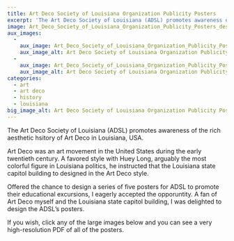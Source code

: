 ```yaml
---
title: Art Deco Society of Louisiana Organization Publicity Posters
excerpt: 'The Art Deco Society of Louisiana (ADSL) promotes awareness of the rich aesthetic hsitory of Art Deco in Louisiana, USA. '
image: Art_Deco_Society_of_Louisiana_Organization_Publicity_Posters_designed_by_isral_Duke.png
aux_images:
  - 
    aux_image: Art_Deco_Society_of_Louisiana_Organization_Publicity_Posters_designed_by_isral_Duke_1.png
    aux_image_alt: Art Deco Society of Louisiana Organization Publicity Posters designed by isral Duke
  - 
    aux_image: Art_Deco_Society_of_Louisiana_Organization_Publicity_Posters_designed_by_isral_Duke_2.png
    aux_image_alt: Art Deco Society of Louisiana Organization Publicity Posters designed by isral Duke
categories:
  - art
  - art deco
  - history
  - louisiana
big_image_alt: Art Deco Society of Louisiana Organization Publicity Posters designed by isral Duke
---
```

The Art Deco Society of Louisiana (ADSL) promotes awareness of the rich aesthetic hsitory of Art Deco in Louisiana, USA. 

Art Deco was an art movement in the United States during the early twentieth century. A favored style with Huey Long, arguably the most colorful figure in Louisiana politics, he instructed that the Louisiana state capitol building to designed in the Art Deco style. 

Offered the chance to design a series of five posters for ADSL to promote their educational excursions, I eagerly accepted the opporuntity. A fan of Art Deco myself and the Louisiana state capitol building, I was delighted to design the ADSL’s posters.

If you wish, click any of the large images below and you can see a very high-resolution PDF of all of the posters.